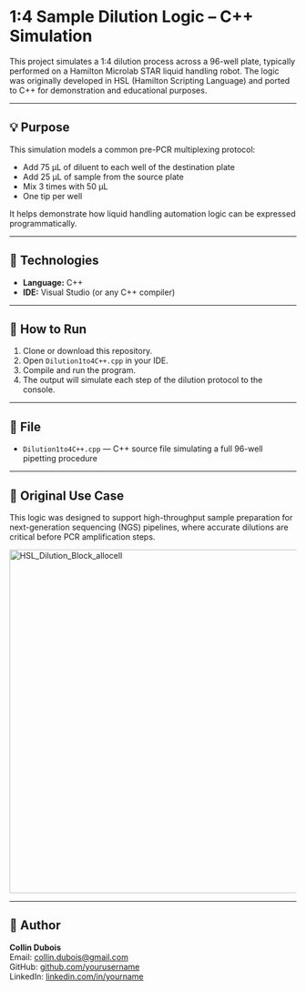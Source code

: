 # 1:4 Sample Dilution Logic – C++ Simulation

This project simulates a 1:4 dilution process across a 96-well plate, typically performed on a Hamilton Microlab STAR liquid handling robot. The logic was originally developed in HSL (Hamilton Scripting Language) and ported to C++ for demonstration and educational purposes.

---

## 💡 Purpose

This simulation models a common pre-PCR multiplexing protocol:
- Add 75 µL of diluent to each well of the destination plate
- Add 25 µL of sample from the source plate
- Mix 3 times with 50 µL
- One tip per well

It helps demonstrate how liquid handling automation logic can be expressed programmatically.

---

## 🧪 Technologies

- **Language:** C++
- **IDE:** Visual Studio (or any C++ compiler)

---

## 🚀 How to Run

1. Clone or download this repository.
2. Open `Dilution1to4C++.cpp` in your IDE.
3. Compile and run the program.
4. The output will simulate each step of the dilution protocol to the console.

---

## 📄 File

- `Dilution1to4C++.cpp` — C++ source file simulating a full 96-well pipetting procedure

---

## 🧬 Original Use Case

This logic was designed to support high-throughput sample preparation for next-generation sequencing (NGS) pipelines, where accurate dilutions are critical before PCR amplification steps.


<img width="1422" height="604" alt="HSL_Dilution_Block_allocell" src="https://github.com/user-attachments/assets/382ca8ce-3906-4ac7-bfec-b81f31296998" />

---

## 👤 Author

**Collin Dubois**  
Email: collin.dubois@gmail.com  
GitHub: [github.com/yourusername](https://github.com/yourusername)  
LinkedIn: [linkedin.com/in/yourname](https://www.linkedin.com/in/yourname)

